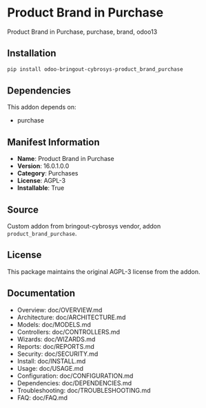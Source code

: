 # Product Brand in Purchase

Product Brand in Purchase, purchase, brand, odoo13

## Installation

```bash
pip install odoo-bringout-cybrosys-product_brand_purchase
```

## Dependencies

This addon depends on:
- purchase

## Manifest Information

- **Name**: Product Brand in Purchase
- **Version**: 16.0.1.0.0
- **Category**: Purchases
- **License**: AGPL-3
- **Installable**: True

## Source

Custom addon from bringout-cybrosys vendor, addon `product_brand_purchase`.

## License

This package maintains the original AGPL-3 license from the addon.

## Documentation

- Overview: doc/OVERVIEW.md
- Architecture: doc/ARCHITECTURE.md
- Models: doc/MODELS.md
- Controllers: doc/CONTROLLERS.md
- Wizards: doc/WIZARDS.md
- Reports: doc/REPORTS.md
- Security: doc/SECURITY.md
- Install: doc/INSTALL.md
- Usage: doc/USAGE.md
- Configuration: doc/CONFIGURATION.md
- Dependencies: doc/DEPENDENCIES.md
- Troubleshooting: doc/TROUBLESHOOTING.md
- FAQ: doc/FAQ.md
